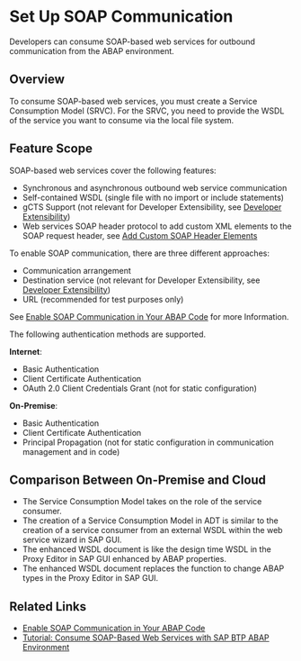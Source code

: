 <!-- loio8b6723b265d54c13866fbade4a7a087b -->

# Set Up SOAP Communication

Developers can consume SOAP-based web services for outbound communication from the ABAP environment.



<a name="loio8b6723b265d54c13866fbade4a7a087b__section_f33_btv_tyb"/>

## Overview

To consume SOAP-based web services, you must create a Service Consumption Model \(SRVC\). For the SRVC, you need to provide the WSDL of the service you want to consume via the local file system.



<a name="loio8b6723b265d54c13866fbade4a7a087b__section_mzr_21s_flb"/>

## Feature Scope

SOAP-based web services cover the following features:

-   Synchronous and asynchronous outbound web service communication
-   Self-contained WSDL \(single file with no import or include statements\)
-   gCTS Support \(not relevant for Developer Extensibility, see [Developer Extensibility](https://help.sap.com/viewer/6aa39f1ac05441e5a23f484f31e477e7/latest/en-US/e1059ff581854a699f15734049f14293.html)\)
-   Web services SOAP header protocol to add custom XML elements to the SOAP request header, see [Add Custom SOAP Header Elements](add-custom-soap-header-elements-3dadfa9.md)

To enable SOAP communication, there are three different approaches:

-   Communication arrangement
-   Destination service \(not relevant for Developer Extensibility, see [Developer Extensibility](https://help.sap.com/viewer/6aa39f1ac05441e5a23f484f31e477e7/latest/en-US/e1059ff581854a699f15734049f14293.html)\)
-   URL \(recommended for test purposes only\)

See [Enable SOAP Communication in Your ABAP Code](enable-soap-communication-in-your-abap-code-6ab460e.md) for more Information.

The following authentication methods are supported.

**Internet**:

-   Basic Authentication
-   Client Certificate Authentication
-   OAuth 2.0 Client Credentials Grant \(not for static configuration\)

**On-Premise**:

-   Basic Authentication
-   Client Certificate Authentication
-   Principal Propagation \(not for static configuration in communication management and in code\)



<a name="loio8b6723b265d54c13866fbade4a7a087b__section_dly_cbs_flb"/>

## Comparison Between On-Premise and Cloud

-   The Service Consumption Model takes on the role of the service consumer.
-   The creation of a Service Consumption Model in ADT is similar to the creation of a service consumer from an external WSDL within the web service wizard in SAP GUI.
-   The enhanced WSDL document is like the design time WSDL in the Proxy Editor in SAP GUI enhanced by ABAP properties.
-   The enhanced WSDL document replaces the function to change ABAP types in the Proxy Editor in SAP GUI.



<a name="loio8b6723b265d54c13866fbade4a7a087b__section_o5l_lnf_mtb"/>

## Related Links

-   [Enable SOAP Communication in Your ABAP Code](enable-soap-communication-in-your-abap-code-6ab460e.md)
-   [Tutorial: Consume SOAP-Based Web Services with SAP BTP ABAP Environment](https://developers.sap.com/tutorials/abap-environment-soap-web-services.html)

